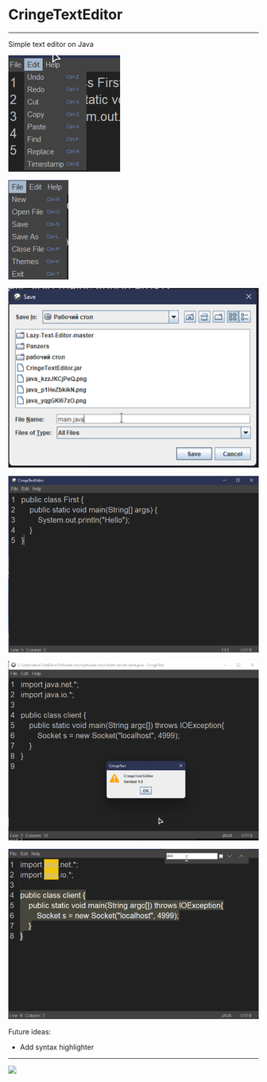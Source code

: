 # CringeTextEditor
---

Simple text editor on Java

![](img/edit_menu.png)

![](img/file_menu.png)

![](img/save.png)

![](img/text.png)

![](img/Version.png)

![](img/Find.png)

Future ideas:

 * Add syntax highlighter
---
![](https://img.shields.io/tokei/lines/github/cppshizoidS/CringeTextEditor)
